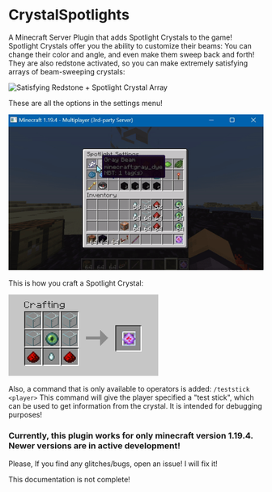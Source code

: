 # CrystalSpotlights
A Minecraft Server Plugin that adds Spotlight Crystals to the game! Spotlight Crystals offer you the ability to customize their beams: You can change their color and angle, and even make them sweep back and forth! They are also redstone activated, so you can make extremely satisfying arrays of beam-sweeping crystals:

![](./Images/crystal-array.gif "Satisfying Redstone + Spotlight Crystal Array")

These are all the options in the settings menu!

![](./Images/Settings-Menu.gif)

This is how you craft a Spotlight Crystal:

![](./Images/Crafting.png)

Also, a command that is only available to operators is added: `/teststick <player>`
This command will give the player specified a "test stick", which can be used to get information from the crystal. It is intended for debugging purposes!

### Currently, this plugin works for only minecraft version 1.19.4. Newer versions are in active development!

Please, If you find any glitches/bugs, open an issue! I will fix it!

This documentation is not complete!

